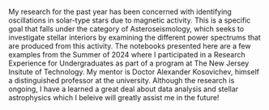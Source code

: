 My research for the past year has been concerned with identifying oscillations in solar-type stars due to magnetic activity. This is a specific goal that falls under the category of Asteroseismology, which
seeks to investigate stellar interiors by examining the different power spectrums that are produced from this activity. The notebooks presented here are a few examples from the Summer of 2024 where
I participated in a Research Experience for Undergraduates as part of a program at The New Jersey Insitute of Technology. My mentor is Doctor Alexander Kosovichev, himself a distinguished professor at the university.
Although the research is ongoing, I have a learned a great deal about data analysis and stellar astrophysics which I beleive will greatly assist me in the future!
